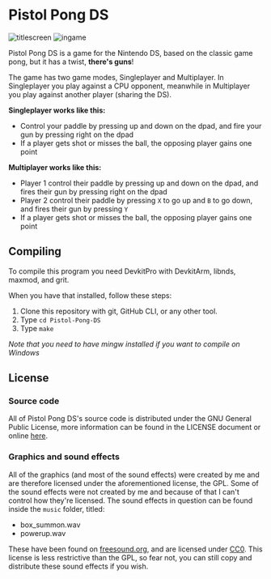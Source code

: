 # Pistol Pong DS
![titlescreen](https://i.imgur.com/PysIzrE.png)
![ingame](https://i.imgur.com/a2jxjvi.png)

Pistol Pong DS is a game for the Nintendo DS, 
based on the classic game pong, but it has a twist, **there's guns**!

The game has two game modes, Singleplayer and Multiplayer. 
In Singleplayer you play against a CPU opponent, meanwhile in Multiplayer you play against another 
player (sharing the DS).

**Singleplayer works like this:**

* Control your paddle by pressing up and down on the dpad, and fire your gun by pressing right on the dpad
* If a player gets shot or misses the ball, the opposing player gains one point

**Multiplayer works like this:**

* Player 1 control their paddle by pressing up and down on the dpad, and fires their gun by pressing right on the dpad
* Player 2 control their paddle by pressing `X` to go up and `B` to go down, and fires their gun by pressing `Y`
* If a player gets shot or misses the ball, the opposing player gains one point

## Compiling
To compile this program you need DevkitPro with DevkitArm, libnds, maxmod, and grit.

When you have that installed, follow these steps:

1. Clone this repository with git, GitHub CLI, or any other tool.
2. Type `cd Pistol-Pong-DS`
3. Type `make`

*Note that you need to have mingw installed if you want to compile on Windows*

## License

### Source code
All of Pistol Pong DS's source code is distributed under the GNU General Public License, 
more information can be found in the LICENSE document or online [here](https://www.gnu.org/licenses/gpl-3.0.en.html).

### Graphics and sound effects
All of the graphics (and most of the sound effects) were created by me and are therefore licensed under the aforementioned license, the GPL.
Some of the sound effects were not created by me and because of that I can't control how they're licensed.
The sound effects in question can be found inside the `music` folder, titled:
* box_summon.wav
* powerup.wav

These have been found on [freesound.org](https://freesound.org/),
and are licensed under [CC0](https://creativecommons.org/publicdomain/zero/1.0/).
This license is less restrictive than the GPL, so fear not, you can still copy and distribute these sound effects if you wish.